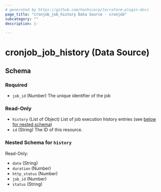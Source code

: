 ```yaml
---
# generated by https://github.com/hashicorp/terraform-plugin-docs
page_title: "cronjob_job_history Data Source - cronjob"
subcategory: ""
description: |-
  
---
```


# cronjob_job_history (Data Source)





<!-- schema generated by tfplugindocs -->
## Schema

### Required

- `job_id` (Number) The unique identifier of the job

### Read-Only

- `history` (List of Object) List of job execution history entries (see [below for nested schema](#nestedatt--history))
- `id` (String) The ID of this resource.

<a id="nestedatt--history"></a>
### Nested Schema for `history`

Read-Only:

- `date` (String)
- `duration` (Number)
- `http_status` (Number)
- `job_id` (Number)
- `status` (String)
